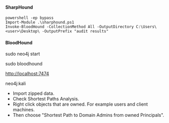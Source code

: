 #### SharpHound
```
powershell -ep bypass
Import-Module .\sharphound.ps1
Invoke-BloodHound -CollectionMethod All -OutputDirectory C:\Users\<user>\Desktop\ -OutputPrefix "audit results"
```
#### BloodHound


sudo neo4j start

sudo bloodhound

[http://localhost:7474](http://localhost:7474)

neo4j:kali

- Import zipped data.
- Check Shortest Paths Analysis.
- Right click objects that are owned. For example users and client machines.
- Then choose "Shortest Path to Domain Admins from owned Principals".